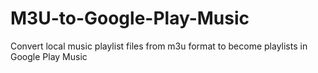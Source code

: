 # M3U-to-Google-Play-Music
Convert local music playlist files from m3u format to become playlists in Google Play Music
